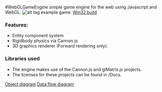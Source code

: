 #WebGLGameEngine
simple game engine for the web using Javascript and WebGL.
![alt tag](https://dl.dropboxusercontent.com/u/102655232/Github/Guar3D/Build_Image.png "")
example game: [Win32 build](https://dl.dropboxusercontent.com/u/102655232/Github/Guar3D/Win32_build.7z) 

### Features:
* Entity component system
* Rigidbody physics via Cannon.js
* 3D graphics renderer (Forward rendering only).

### Libraries used
* The engine makes use of the Cannon.js and glMatrix.js projects.
* The licenses for these projects can be found in /Docs.

[Object diagram]()
[Data flow diagram]()